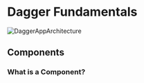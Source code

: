 # Dagger Fundamentals
![DaggerAppArchitecture](https://user-images.githubusercontent.com/22313316/139607513-e279c37b-232a-4505-9926-863774d2cba7.png)

## Components
### What is a Component? 